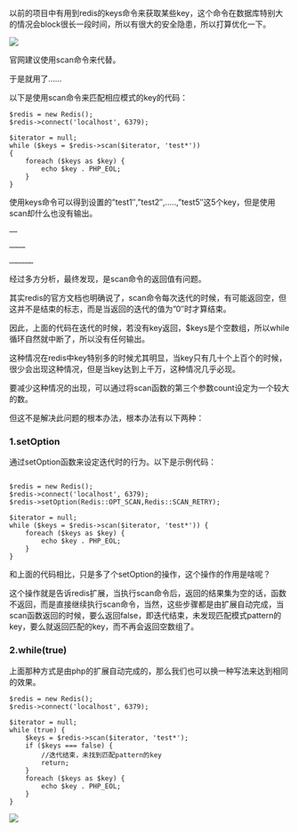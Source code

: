 以前的项目中有用到redis的keys命令来获取某些key，这个命令在数据库特别大的情况会block很长一段时间，所以有很大的安全隐患，所以打算优化一下。 

![](https://upload-images.jianshu.io/upload_images/6943526-670ecc49d4cd44e2.jpg?imageMogr2/auto-orient/strip%7CimageView2/2/w/1240)

官网建议使用scan命令来代替。

于是就用了……

以下是使用scan命令来匹配相应模式的key的代码：

```
$redis = new Redis();
$redis->connect('localhost', 6379);
 
$iterator = null;
while ($keys = $redis->scan($iterator, 'test*')) 
{ 
    foreach ($keys as $key) { 
        echo $key . PHP_EOL;
    }
}
```

使用keys命令可以得到设置的”test1″,”test2″,…..,”test5″这5个key，但是使用scan却什么也没有输出。
```
……

…………

………………
```
经过多方分析，最终发现，是scan命令的返回值有问题。

其实redis的官方文档也明确说了，scan命令每次迭代的时候，有可能返回空，但这并不是结束的标志，而是当返回的迭代的值为”0″时才算结束。

因此，上面的代码在迭代的时候，若没有key返回，$keys是个空数组，所以while循环自然就中断了，所以没有任何输出。

这种情况在redis中key特别多的时候尤其明显，当key只有几十个上百个的时候，很少会出现这种情况，但是当key达到上千万，这种情况几乎必现。

要减少这种情况的出现，可以通过将scan函数的第三个参数count设定为一个较大的数。

但这不是解决此问题的根本办法，根本办法有以下两种：

### **1.setOption**

通过setOption函数来设定迭代时的行为。以下是示例代码：

```

$redis = new Redis();
$redis->connect('localhost', 6379);
$redis->setOption(Redis::OPT_SCAN,Redis::SCAN_RETRY);
 
$iterator = null;
while ($keys = $redis->scan($iterator, 'test*')) {
    foreach ($keys as $key) { 
        echo $key . PHP_EOL;
    }
}
```

和上面的代码相比，只是多了个setOption的操作，这个操作的作用是啥呢？

这个操作就是告诉redis扩展，当执行scan命令后，返回的结果集为空的话，函数不返回，而是直接继续执行scan命令，当然，这些步骤都是由扩展自动完成，当scan函数返回的时候，要么返回false，即迭代结束，未发现匹配模式pattern的key，要么就返回匹配的key，而不再会返回空数组了。

### **2.while(true)**

上面那种方式是由php的扩展自动完成的，那么我们也可以换一种写法来达到相同的效果。

```
$redis = new Redis();
$redis->connect('localhost', 6379);
 
$iterator = null;
while (true) {
    $keys = $redis->scan($iterator, 'test*'); 
    if ($keys === false) {
        //迭代结束，未找到匹配pattern的key
        return;
    }
    foreach ($keys as $key) {
        echo $key . PHP_EOL;
    }
}
```

![](https://upload-images.jianshu.io/upload_images/6943526-f838d4d111e0b152.gif?imageMogr2/auto-orient/strip)


